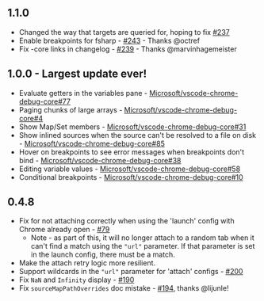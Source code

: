 ## 1.1.0
* Changed the way that targets are queried for, hoping to fix [#237](https://github.com/Microsoft/vscode-chrome-debug/issues/237)
* Enable breakpoints for fsharp - [#243](https://github.com/Microsoft/vscode-chrome-debug/pull/243) - Thanks @octref
* Fix -core links in changelog - [#239](https://github.com/Microsoft/vscode-chrome-debug/pull/239) - Thanks @marvinhagemeister

## 1.0.0 - Largest update ever!
* Evaluate getters in the variables pane - [Microsoft/vscode-chrome-debug-core#77](https://github.com/Microsoft/vscode-chrome-debug-core/issues/77)
* Paging chunks of large arrays - [Microsoft/vscode-chrome-debug-core#4](https://github.com/Microsoft/vscode-chrome-debug-core/issues/4)
* Show Map/Set members - [Microsoft/vscode-chrome-debug-core#31](https://github.com/Microsoft/vscode-chrome-debug-core/issues/31)
* Show inlined sources when the source can't be resolved to a file on disk - [Microsoft/vscode-chrome-debug-core#85](https://github.com/Microsoft/vscode-chrome-debug-core/issues/85)
* Hover on breakpoints to see error messages when breakpoints don't bind - [Microsoft/vscode-chrome-debug-core#38](https://github.com/Microsoft/vscode-chrome-debug-core/issues/38)
* Editing variable values - [Microsoft/vscode-chrome-debug-core#58](https://github.com/Microsoft/vscode-chrome-debug-core/issues/58)
* Conditional breakpoints - [Microsoft/vscode-chrome-debug-core#10](https://github.com/Microsoft/vscode-chrome-debug-core/issues/10)

## 0.4.8
* Fix for not attaching correctly when using the 'launch' config with Chrome already open - [#79](https://github.com/Microsoft/vscode-chrome-debug/issues/79)
    * Note - as part of this, it will no longer attach to a random tab when it can't find a match using the `"url"` parameter. If that parameter is set in the launch config, there must be a match.
* Make the attach retry logic more resilient.
* Support wildcards in the `"url"` parameter for 'attach' configs - [#200](https://github.com/Microsoft/vscode-chrome-debug/issues/200)
* Fix `NaN` and `Infinity` display - [#190](https://github.com/Microsoft/vscode-chrome-debug/issues/190)
* Fix `sourceMapPathOverrides` doc mistake - [#194](https://github.com/Microsoft/vscode-chrome-debug/issues/194), thanks @lijunle!
